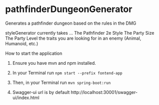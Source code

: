 # pathfinderDungeonGenerator
Generates a pathfinder dungeon based on the rules in the DMG

styleGenerator currently takes ...
The Pathfinder 2e Style
The Party Size
The Party Level
the traits you are looking for in an enemy (Animal, Humanoid, etc.)


How to start the application
1. Ensure you have mvn and npm installed.
2. In your Terminal run `npm start --prefix fontend-app`
3. Then, in your Terminal run `mvn spring-boot:run`

4. Swagger-ui url is by default http://localhost:30001/swagger-ui/index.html
